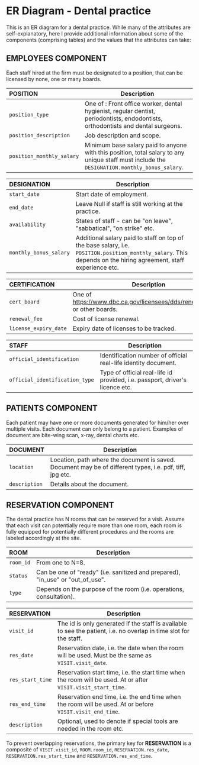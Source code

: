 # ER Diagram - Dental practice

This is an ER diagram for a dental practice. While many of the attributes are self-explanatory, here I provide additional information about some of the components (comprising tables) and the values that the attributes can take:

## EMPLOYEES COMPONENT
Each staff hired at the firm must be designated to a position, that can be licensed by none, one or many boards. 

| **POSITION**                  | Description| 
| :-------------                |-----------|
| `position_type`               | One of : Front office worker, dental hygienist, regular dentist, periodontists, endodontists, orthodontists and dental surgeons.|
| `position_description`        | Job description and scope.|
| `position_monthly_salary`     | Minimum base salary paid to anyone with this position, total salary to any unique staff must include the `DESIGNATION.monthly_bonus_salary`.|

| **DESIGNATION**               | Description| 
| :-------------                |-----------|
| `start_date`                  | Start date of employment.|
| `end_date`                    | Leave Null if staff is still working at the practice.|
| `availability`                | States of staff - can be "on leave", "sabbatical", "on strike" etc.|
| `monthly_bonus_salary`        | Additional salary paid to staff on top of the base salary, i.e. `POSITION.position_monthly_salary`. This depends on the hiring agreement, staff experience etc.|

| **CERTIFICATION**             | Description| 
| :-------------                |-----------|
| `cert_board`                  | One of https://www.dbc.ca.gov/licensees/dds/renewals.shtml or other boards.|
| `renewal_fee`                 | Cost of license renewal.|
| `license_expiry_date`         | Expiry date of licenses to be tracked.|

| **STAFF**                        | Description| 
| :-------------                   |-----------|
| `official_identification`        | Identification number of official real-life identity document.|
| `official_identification_type`   | Type of official real-life id provided, i.e. passport, driver's licence etc.|

## PATIENTS COMPONENT
Each patient may have one or more documents generated for him/her over multiple visits. Each document can only belong to a patient. Examples of document are bite-wing scan, x-ray, dental charts etc.

| **DOCUMENT**      | Description| 
| :-------------    |-----------|
| `location`        | Location, path where the document is saved. Document may be of different types, i.e. pdf, tiff, jpg etc.|
| `description`     | Details about the document.|

## RESERVATION COMPONENT
The dental practice has N rooms that can be reserved for a visit. Assume that each visit can potentially require more than one room, each room is fully equipped for potentially different procedures and the rooms are labeled accordingly at the site. 

| **ROOM**          | Description| 
| :-------------    |-----------|
| `room_id`         | From one to N=8.|
| `status`          | Can be one of "ready" (i.e. sanitized and prepared), "in_use" or "out_of_use".|
| `type`            | Depends on the purpose of the room (i.e. operations, consultation).|

| **RESERVATION**   | Description| 
| :-------------    |-----------|
| `visit_id`        | The id is only generated if the staff is available to see the patient, i.e. no overlap in time slot for the staff.|
| `res_date`        | Reservation date, i.e. the date when the room will be used. Must be the same as `VISIT.visit_date`.|
| `res_start_time`  | Reservation start time, i.e. the start time when the room will be used. At or after `VISIT.visit_start_time`.|
| `res_end_time`    | Reservation end time, i.e. the end time when the room will be used. At or before `VISIT.visit_end_time`.|
| `description`     | Optional, used to denote if special tools are needed in the room etc.|

To prevent overlapping reservations, the primary key for **RESERVATION** is a composite of `VISIT.visit_id`, `ROOM.room_id`, `RESERVATION.res_date`, `RESERVATION.res_start_time` and `RESERVATION.res_end_time`.















